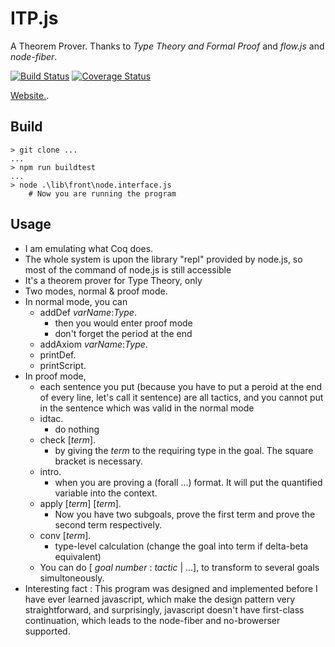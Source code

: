# ITP.js
A Theorem Prover. Thanks to *Type Theory and Formal Proof* and *flow.js* and *node-fiber*. 


[![Build Status](https://travis-ci.org/DKXXXL/ITP.js.svg?branch=master)](https://travis-ci.org/DKXXXL/ITP.js)
[![Coverage Status](https://coveralls.io/repos/github/DKXXXL/ITP.js/badge.svg)](https://coveralls.io/github/DKXXXL/ITP.js)

[Website.](https://dkxxxl.github.io/ITP.js/index.html).
## Build
``` 
> git clone ... 
...
> npm run buildtest
...
> node .\lib\front\node.interface.js
    # Now you are running the program 
``` 

## Usage
* I am emulating what Coq does.
* The whole system is upon the library "repl" provided by node.js, so most of the command of node.js is still accessible
* It's a theorem prover for Type Theory, only
* Two modes, normal & proof mode.
* In normal mode, you can
    * addDef *varName*:*Type*.
        * then you would enter proof mode
        * don't forget the period at the end
    * addAxiom *varName*:*Type*.
    * printDef.
    * printScript.
* In proof mode,
    * each sentence you put (because you have to put a peroid at the end of every line, let's call it sentence) are all tactics, and you cannot put in the sentence which was valid in the normal mode
    * idtac. 
        * do nothing
    * check [*term*].
        * by giving the *term* to the requiring type in the goal. The square bracket is necessary.
    * intro.
        * when you are proving a (forall ...) format. It will put the quantified variable into the context.
    * apply [*term*] [*term*].
        * Now you have two subgoals, prove the first term and prove the second term respectively.
    * conv [*term*].
        * type-level calculation (change the goal into term if delta-beta equivalent)
    * You can do [ *goal number* : *tactic* | ...], to transform to several goals simultoneously.
* Interesting fact : This program was designed and implemented before I have ever learned javascript, 
which make the design pattern very straightforward, and surprisingly, javascript doesn't have first-class continuation, which leads to the node-fiber and no-browerser supported.
